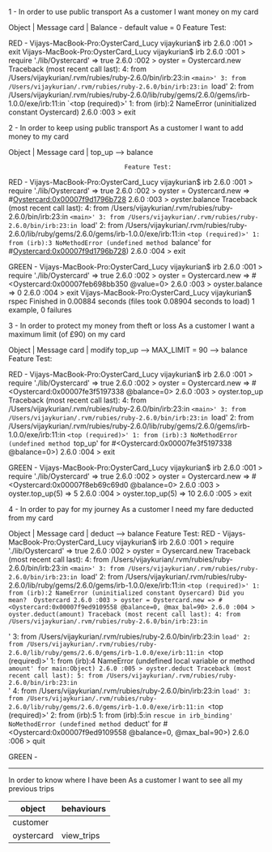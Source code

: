 1 - In order to use public transport
As a customer
I want money on my card

Object | Message
card   | Balance - default value = 0
                                    Feature Test:

RED -
Vijays-MacBook-Pro:OysterCard_Lucy vijaykurian$ irb
2.6.0 :001 > exit
Vijays-MacBook-Pro:OysterCard_Lucy vijaykurian$ irb
2.6.0 :001 > require './lib/Oystercard'
 => true
2.6.0 :002 > oyster = Oystercard.new
Traceback (most recent call last):
        4: from /Users/vijaykurian/.rvm/rubies/ruby-2.6.0/bin/irb:23:in `<main>'
        3: from /Users/vijaykurian/.rvm/rubies/ruby-2.6.0/bin/irb:23:in `load'
        2: from /Users/vijaykurian/.rvm/rubies/ruby-2.6.0/lib/ruby/gems/2.6.0/gems/irb-1.0.0/exe/irb:11:in `<top (required)>'
        1: from (irb):2
NameError (uninitialized constant Oystercard)
2.6.0 :003 > exit


2 - In order to keep using public transport
As a customer
I want to add money to my card

Object | Message
card   | top_up --> balance

                                    Feature Test:
RED -
Vijays-MacBook-Pro:OysterCard_Lucy vijaykurian$ irb
2.6.0 :001 > require './lib/Oystercard'
 => true
2.6.0 :002 > oyster = Oystercard.new
 => #<Oystercard:0x00007f9d1796b728>
2.6.0 :003 > oyster.balance
Traceback (most recent call last):
        4: from /Users/vijaykurian/.rvm/rubies/ruby-2.6.0/bin/irb:23:in `<main>'
        3: from /Users/vijaykurian/.rvm/rubies/ruby-2.6.0/bin/irb:23:in `load'
        2: from /Users/vijaykurian/.rvm/rubies/ruby-2.6.0/lib/ruby/gems/2.6.0/gems/irb-1.0.0/exe/irb:11:in `<top (required)>'
        1: from (irb):3
NoMethodError (undefined method `balance' for #<Oystercard:0x00007f9d1796b728>)
2.6.0 :004 > exit

GREEN -
Vijays-MacBook-Pro:OysterCard_Lucy vijaykurian$ irb
2.6.0 :001 > require './lib/Oystercard'
 => true
2.6.0 :002 > oyster = Oystercard.new
 => #<Oystercard:0x00007feb698bb350 @value=0>
2.6.0 :003 > oyster.balance
 => 0
2.6.0 :004 > exit
Vijays-MacBook-Pro:OysterCard_Lucy vijaykurian$ rspec
Finished in 0.00884 seconds (files took 0.08904 seconds to load)
1 example, 0 failures

3 - In order to protect my money from theft or loss
As a customer
I want a maximum limit (of £90) on my card

Object | Message
card   | modify top_up --> MAX_LIMIT = 90 --> balance
                                Feature Test:

RED -
Vijays-MacBook-Pro:OysterCard_Lucy vijaykurian$ irb
2.6.0 :001 > require './lib/Oystercard'
 => true
2.6.0 :002 > oyster = Oystercard.new
 => #<Oystercard:0x00007fe3f5197338 @balance=0>
2.6.0 :003 > oyster.top_up
Traceback (most recent call last):
        4: from /Users/vijaykurian/.rvm/rubies/ruby-2.6.0/bin/irb:23:in `<main>'
        3: from /Users/vijaykurian/.rvm/rubies/ruby-2.6.0/bin/irb:23:in `load'
        2: from /Users/vijaykurian/.rvm/rubies/ruby-2.6.0/lib/ruby/gems/2.6.0/gems/irb-1.0.0/exe/irb:11:in `<top (required)>'
        1: from (irb):3
NoMethodError (undefined method `top_up' for #<Oystercard:0x00007fe3f5197338 @balance=0>)
2.6.0 :004 > exit

GREEN -
Vijays-MacBook-Pro:OysterCard_Lucy vijaykurian$ irb
2.6.0 :001 > require './lib/Oystercard'
 => true
2.6.0 :002 > oyster = Oystercard.new
 => #<Oystercard:0x00007f8eb69c69d0 @balance=0>
2.6.0 :003 > oyster.top_up(5)
 => 5
2.6.0 :004 > oyster.top_up(5)
 => 10
2.6.0 :005 > exit

4 - In order to pay for my journey
As a customer
I need my fare deducted from my card

Object | Message
card   | deduct --> balance
                                Feature Test:
RED -
Vijays-MacBook-Pro:OysterCard_Lucy vijaykurian$ irb
2.6.0 :001 > require './lib/Oystercard'
 => true
2.6.0 :002 > oyster = Oysercard.new
Traceback (most recent call last):
        4: from /Users/vijaykurian/.rvm/rubies/ruby-2.6.0/bin/irb:23:in `<main>'
        3: from /Users/vijaykurian/.rvm/rubies/ruby-2.6.0/bin/irb:23:in `load'
        2: from /Users/vijaykurian/.rvm/rubies/ruby-2.6.0/lib/ruby/gems/2.6.0/gems/irb-1.0.0/exe/irb:11:in `<top (required)>'
        1: from (irb):2
NameError (uninitialized constant Oysercard)
Did you mean?  Oystercard
2.6.0 :003 > oyster = Oystercard.new
 => #<Oystercard:0x00007f9ed9109558 @balance=0, @max_bal=90>
2.6.0 :004 > oyster.deduct(amount)
Traceback (most recent call last):
        4: from /Users/vijaykurian/.rvm/rubies/ruby-2.6.0/bin/irb:23:in `<main>'
        3: from /Users/vijaykurian/.rvm/rubies/ruby-2.6.0/bin/irb:23:in `load'
        2: from /Users/vijaykurian/.rvm/rubies/ruby-2.6.0/lib/ruby/gems/2.6.0/gems/irb-1.0.0/exe/irb:11:in `<top (required)>'
        1: from (irb):4
NameError (undefined local variable or method `amount' for main:Object)
2.6.0 :005 > oyster.deduct
Traceback (most recent call last):
        5: from /Users/vijaykurian/.rvm/rubies/ruby-2.6.0/bin/irb:23:in `<main>'
        4: from /Users/vijaykurian/.rvm/rubies/ruby-2.6.0/bin/irb:23:in `load'
        3: from /Users/vijaykurian/.rvm/rubies/ruby-2.6.0/lib/ruby/gems/2.6.0/gems/irb-1.0.0/exe/irb:11:in `<top (required)>'
        2: from (irb):5
        1: from (irb):5:in `rescue in irb_binding'
NoMethodError (undefined method `deduct' for #<Oystercard:0x00007f9ed9109558 @balance=0, @max_bal=90>)
2.6.0 :006 > quit

GREEN -

---

In order to know where I have been
As a customer
I want to see all my previous trips

object | behaviours
-|-
customer |
oystercard | view_trips
